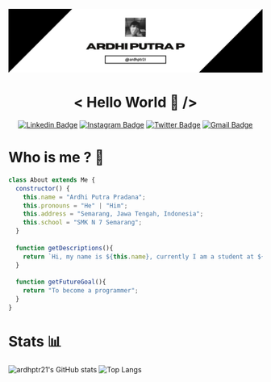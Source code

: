 ![Header image](https://raw.githubusercontent.com/ardhptr21/ardhptr21/main/assets/banner.jpg)

<div align="center">

# < Hello World 👋 />

[![Linkedin Badge](https://img.shields.io/badge/-ardhptr21-0961b8?style=flat-square&logo=Linkedin&logoColor=white&link=https://www.linkedin.com/in/ardhptr21/)](https://www.linkedin.com/in/ardhptr21/)
[![Instagram Badge](https://img.shields.io/badge/-ardhptr21-da0050?style=flat-square&logo=Instagram&logoColor=white&link=https://www.instagram.com/ardhptr21/)](https://www.instagram.com/ardhptr21/)
[![Twitter Badge](https://img.shields.io/badge/-ardhptr21-1c99e7?style=flat-square&logo=Twitter&logoColor=white&link=https://www.instagram.com/ardhptr21/)](https://www.instagram.com/ardhptr21/)
[![Gmail Badge](https://img.shields.io/badge/-ardhiputrapradana21@gmail.com-cd483c?style=flat-square&logo=Gmail&logoColor=white&link=mailto:ardhiputrapradana21@gmail.com)](mailto:ardhiputrapradana21@gmail.com)

</div>

# Who is me ? 🤨

```javascript
class About extends Me {
  constructor() {
    this.name = "Ardhi Putra Pradana";
    this.pronouns = "He" | "Him";
    this.address = "Semarang, Jawa Tengah, Indonesia";
    this.school = "SMK N 7 Semarang";
  }

  function getDescriptions(){
    return `Hi, my name is ${this.name}, currently I am a student at ${this.school}. I really enjoy when writing code, because it's like playing a game`;
  }

  function getFutureGoal(){
    return "To become a programmer";
  }
}
```

# Stats 📊

![ardhptr21's GitHub stats](https://github-readme-stats.vercel.app/api?username=ardhptr21&show_icons=true&theme=graywhite)
![Top Langs](https://github-readme-stats.vercel.app/api/top-langs/?username=ardhptr21&layout=compact)
